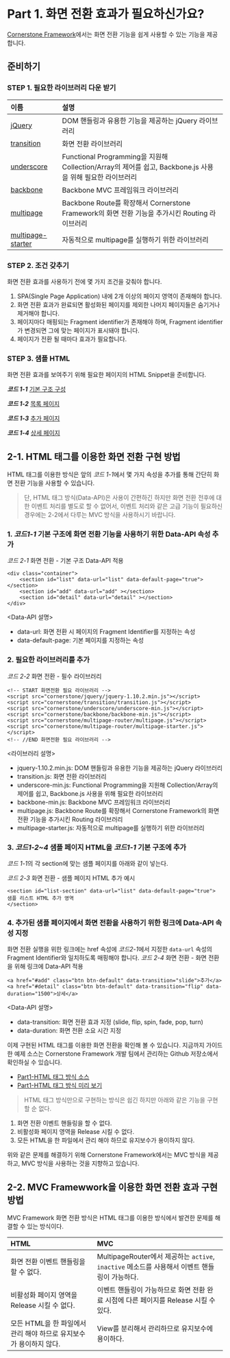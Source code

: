# Part 1. 화면 전환 효과가 필요하신가요?

[Cornerstone Framework](https://github.com/cornerstonewdk/cornerstone-framework/tree/dev-2.0)에서는 화면 전환 기능을 쉽게 사용할 수 있는 기능을 제공합니다.

## 준비하기
### STEP 1. 필요한 라이브러리 다운 받기
이름 | 설명
:-- | :--
[jQuery]() | DOM 핸들링과 유용한 기능을 제공하는 jQuery 라이브러리
[transition]() | 화면 전환 라이브러리
[underscore]() | Functional Programming을 지원해 Collection/Array의 제어를 쉽고, Backbone.js 사용을 위해 필요한 라이브러리
[backbone]() | Backbone MVC 프레임워크 라이브러리
[multipage]() | Backbone Route를 확장해서 Cornerstone Framework의 화면 전환 기능을 추가시킨 Routing 라이브러리
[multipage-starter]() | 자동적으로 multipage를 실행하기 위한 라이브러리

### STEP 2. 조건 갖추기
화면 전환 효과를 사용하기 전에 몇 가지 조건을 갖춰야 합니다.

1. SPA(Single Page Application) 내에 2개 이상의 페이지 영역이 존재해야 합니다.
2. 화면 전환 효과가 완료되면 활성화된 페이지를 제외한 나머지 페이지들은 숨기거나 제거해야 합니다.
3. 페이지마다 매핑되는 Fragment identifier가 존재해야 하며, Fragment identifier가 변경되면 그에 맞는 페이지가 표시돼야 합니다.
4. 페이지가 전환 될 때마다 효과가 필요합니다.

### STEP 3. 샘플 HTML 
화면 전환 효과를 보여주기 위해 필요한 페이지의 HTML Snippet을 준비합니다.

***코드 1-1*** [기본 구조 구성]()

***코드 1-2*** [목록 페이지]()

***코드 1-3*** [추가 페이지]()

***코드 1-4*** [상세 페이지]()


## 2-1. HTML 태그를 이용한 화면 전환 구현 방법

HTML 태그를 이용한 방식은 앞의 *코드 1-1*에서 몇 가지 속성을 추가를 통해 간단히 화면 전환 기능을 사용할 수 있습니다.

> 단, HTML 태그 방식(Data-API)은 사용이 간편하긴 하지만 화면 전환 전후에 대한 이벤트 처리를 별도로 할 수 없어서,
이벤트 처리와 같은 고급 기능이 필요하신 경우에는 2-2에서 다루는 MVC 방식을 사용하시기 바랍니다.

### 1. *코드1-1* 기본 구조에 화면 전환 기능을 사용하기 위한 Data-API 속성 추가

*코드 2-1* 화면 전환 - 기본 구조 Data-API 적용
```
<div class="container">
    <section id="list" data-url="list" data-default-page="true"></section>
    <section id="add" data-url="add" ></section>
    <section id="detail" data-url="detail" ></section>
</div>
```

<Data-API 설명>

- data-url: 화면 전환 시 페이지의 Fragment Identifier를 지정하는 속성
- data-default-page: 기본 페이지를 지정하는 속성


### 2. 필요한 라이브러리를 추가

*코드 2-2* 화면 전환 - 필수 라이브러리
```
<!-- START 화면전환 필요 라이브러리 -->
<script src="cornerstone/jquery/jquery-1.10.2.min.js"></script>
<script src="cornerstone/transition/transition.js"></script>
<script src="cornerstone/underscore/underscore-min.js"></script>
<script src="cornerstone/backbone/backbone-min.js"></script>
<script src="cornerstone/multipage-router/multipage.js"></script>
<script src="cornerstone/multipage-router/multipage-starter.js"></script>
<!-- //END 화면전환 필요 라이브러리 -->
```

<라이브러리 설명>

- jquery-1.10.2.min.js: DOM 핸들링과 유용한 기능을 제공하는 jQuery 라이브러리
- transition.js: 화면 전환 라이브러리
- underscore-min.js: Functional Programming을 지원해 Collection/Array의 제어를 쉽고, Backbone.js 사용을 위해 필요한 라이브러리
- backbone-min.js: Backbone MVC 프레임워크 라이브러리
- multipage.js: Backbone Route를 확장해서 Cornerstone Framework의 화면 전환 기능을 추가시킨 Routing 라이브러리
- multipage-starter.js: 자동적으로 multipage를 실행하기 위한 라이브러리

### 3. *코드1-2~4* 샘플 페이지 HTML을 *코드1-1* 기본 구조에 추가
*코드 1-1*의 각 section에 맞는 샘플 페이지를 아래와 같이 넣는다.

*코드 2-3* 화면 전환 - 샘플 페이지 HTML 추가 예시
```
<section id="list-section" data-url="list" data-default-page="true">
샘플 리스트 HTML 추가 영역
</section>
```

### 4. 추가된 샘플 페이지에서 화면 전환을 사용하기 위한 링크에 Data-API 속성 지정
화면 전환 실행을 위한 링크에는 href 속성에 *코드2-1*에서 지정한 `data-url` 속성의 Fragment Identifier와 일치하도록 매핑해야 합니다.
*코드 2-4* 화면 전환 - 화면 전환을 위해 링크에 Data-API 적용
```
<a href="#add" class="btn btn-default" data-transition="slide">추가</a>
<a href="#detail" class="btn btn-default" data-transition="flip" data-duration="1500">상세</a>
```

<Data-API 설명>

- data-transition: 화면 전환 효과 지정 (slide, flip, spin, fade, pop, turn)
- data-duration: 화면 전환 소요 시간 지정

이제 구현된 HTML 태그를 이용한 화면 전환을 확인해 볼 수 있습니다.
지금까지 가이드 한 예제 소스는 Cornerstone Framework 개발 팀에서 관리하는 Github 저장소에서 확인하실 수 있습니다.

- [Part1-HTML 태그 방식 소스](https://github.com/cornerstonewdk/cornerstone-framework-example/blob/email-part1/email/part1/html/index.html)
- [Part1-HTML 태그 방식 미리 보기](http://cornerstonewdk.github.io/cornerstone-framework-example/email/part1/html/index.html)

> HTML 태그 방식만으로 구현하는 방식은 쉽긴 하지만 아래와 같은 기능을 구현할 순 없다.
>
1. 화면 전환 이벤트 핸들링을 할 수 없다.
2. 비활성화 페이지 영역을 Release 시킬 수 없다.
3. 모든 HTML을 한 파일에서 관리 해야 하므로 유지보수가 용이하지 않다.

위와 같은 문제를 해결하기 위해 Cornerstone Framework에서는 MVC 방식을 제공하고, MVC 방식을 사용하는 것을 지향하고 있습니다.

## 2-2. MVC Framewwork을 이용한 화면 전환 효과 구현 방법

MVC Framework 화면 전환 방식은 HTML 태그를 이용한 방식에서 발견한 문제를 해결할 수 있는 방식이다.

<HTML 태그를 이용한 방식 vs MVC Framework 방식>

HTML | MVC
:-- | :--
화면 전환 이벤트 핸들링을 할 수 없다. | MultipageRouter에서 제공하는 `active`, `inactive` 메소드를 사용해서 이벤트 핸들링이 가능하다.
비활성화 페이지 영역을 Release 시킬 수 없다. | 이벤트 핸들링이 가능하므로 화면 전환 완료 시점에 다른 페이지를 Release 시킬 수 있다.
모든 HTML을 한 파일에서 관리 해야 하므로 유지보수가 용이하지 않다. | View를 분리해서 관리하므로 유지보수에 용이하다.

